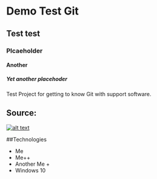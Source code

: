 # Demo Test Git
## Test test 
### Plcaeholder 
#### Another 
##### Yet another placehoder 
Test Project for getting to know Git with support software.

## Source:
[![alt text](https://tygodniknie.pl/wp-content/uploads/2020/10/sc-759x500.png)](https://iledopapiezowej.pl/)

##Technologies 
- Me
- Me++
- Another Me +
- Windows 10